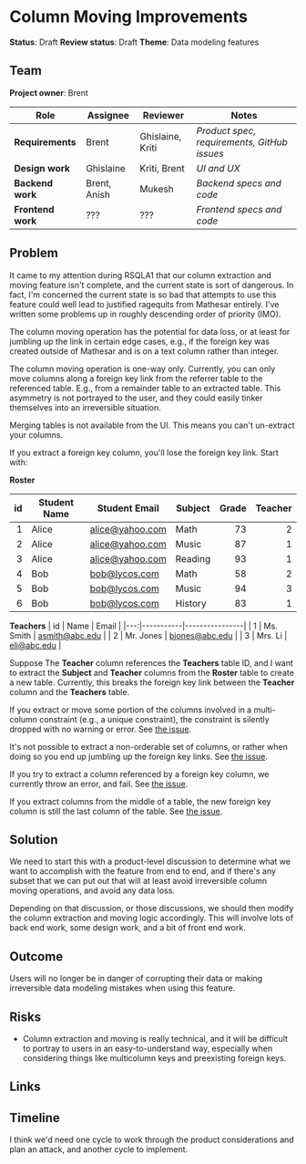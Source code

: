 # Column Moving Improvements

**Status**: Draft 
**Review status**: Draft
**Theme**: Data modeling features

## Team
**Project owner**: Brent

| Role              | Assignee     | Reviewer         | Notes                                       |
|-------------------|--------------|------------------|---------------------------------------------|
| **Requirements**  | Brent        | Ghislaine, Kriti | *Product spec, requirements, GitHub issues* |
| **Design work**   | Ghislaine    | Kriti, Brent     | *UI and UX*                                 |
| **Backend work**  | Brent, Anish | Mukesh           | *Backend specs and code*                    |
| **Frontend work** | ???          | ???              | *Frontend specs and code*                   |

## Problem
It came to my attention during RSQLA1 that our column extraction and moving feature isn't complete, and the current state is sort of dangerous. In fact, I'm concerned the current state is so bad that attempts to use this feature could well lead to justified ragequits from Mathesar entirely. I've written some problems up in roughly descending order of priority (IMO).

The column moving operation has the potential for data loss, or at least for jumbling up the link in certain edge cases, e.g., if the foreign key was created outside of Mathesar and is on a text column rather than integer.

The column moving operation is one-way only. Currently, you can only move columns along a foreign key link from the referrer table to the referenced table. E.g., from a remainder table to an extracted table. This asymmetry is not portrayed to the user, and they could easily tinker themselves into an irreversible situation. 

Merging tables is not available from the UI. This means you can't un-extract your columns.

If you extract a foreign key column, you'll lose the foreign key link. Start with:

**Roster**

| id | Student Name | Student Email   | Subject | Grade | Teacher |
|---:|--------------|-----------------|---------|------:|--------:|
|  1 | Alice        | alice@yahoo.com | Math    |    73 |       2 |
|  2 | Alice        | alice@yahoo.com | Music   |    87 |       1 |
|  3 | Alice        | alice@yahoo.com | Reading |    93 |       1 |
|  4 | Bob          | bob@lycos.com   | Math    |    58 |       2 |
|  5 | Bob          | bob@lycos.com   | Music   |    94 |       3 |
|  6 | Bob          | bob@lycos.com   | History |    83 |       1 |

**Teachers**
| id | Name      | Email          |
|---:|-----------|----------------|
|  1 | Ms. Smith | asmith@abc.edu |
|  2 | Mr. Jones | bjones@abc.edu |
|  3 | Mrs. Li   | eli@abc.edu    |

Suppose The **Teacher** column references the **Teachers** table ID, and I want to extract the **Subject** and **Teacher** columns from the **Roster** table to create a new table. Currently, this breaks the foreign key link between the **Teacher** column and the **Teachers** table.

If you extract or move some portion of the columns involved in a multi-column constraint (e.g., a unique constraint), the constraint is silently dropped with no warning or error. See [the issue](https://github.com/centerofci/mathesar/issues/1437).

It's not possible to extract a non-orderable set of columns, or rather when doing so you end up jumbling up the foreign key links. See [the issue](https://github.com/centerofci/mathesar/issues/1490).

If you try to extract a column referenced by a foreign key column, we currently throw an error, and fail. See [the issue](https://github.com/centerofci/mathesar/issues/1433). 

If you extract columns from the middle of a table, the new foreign key column is still the last column of the table. See [the issue](https://github.com/centerofci/mathesar/issues/1681).


## Solution

We need to start this with a product-level discussion to determine what we want to accomplish with the feature from end to end, and if there's any subset that we can put out that will at least avoid irreversible column moving operations, and avoid any data loss.

Depending on that discussion, or those discussions, we should then modify the column extraction and moving logic accordingly. This will involve lots of back end work, some design work, and a bit of front end work.

## Outcome

Users will no longer be in danger of corrupting their data or making irreversible data modeling mistakes when using this feature.

## Risks
- Column extraction and moving is really technical, and it will be difficult to portray to users in an easy-to-understand way, especially when considering things like multicolumn keys and preexisting foreign keys.

## Links

## Timeline
I think we'd need one cycle to work through the product considerations and plan an attack, and another cycle to implement.
